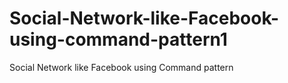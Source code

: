 # Social-Network-like-Facebook-using-command-pattern1
Social Network like Facebook using Command pattern
